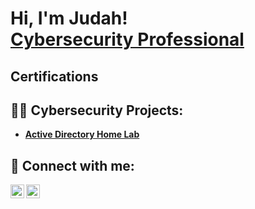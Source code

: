 <h1>Hi, I'm Judah! <br/> <a href="https://www.linkedin.com/in/judahmoskowitz/">Cybersecurity Professional</a>

  <h2> Certifications </h2>
  
  
  <h2>👨‍💻 Cybersecurity Projects:</h2>

- <b>[Active Directory Home Lab](https://github.com/joshmadakor1/Algorithms-Practice) </b>

<h2> 🤳 Connect with me:</h2>

[<img align="left" alt="JudahMoskowitz| LinkedIn" width="22px" src="https://cdn.jsdelivr.net/npm/simple-icons@v3/icons/linkedin.svg" />][linkedin]

[linkedin]: https://www.linkedin.com/in/judahmoskowitz



[<img align="left" alt="JudahMoskowitz| Gmail" width="22px" src="https://upload.wikimedia.org/wikipedia/commons/7/7e/Gmail_icon_%282020%29.svg" />][Gmail]

[Gmail]: mailto:judah.moskowitz@gmail.com?
